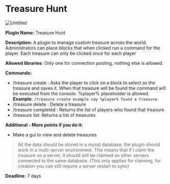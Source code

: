 # Treasure Hunt

![Untitled](https://file.notion.so/f/f/de0234d5-d071-422f-a297-f46a3323c726/63b2d06b-1368-439b-9787-753507cf2569/Untitled.png?table=block&id=22ebed77-a717-81b8-9c92-d3d821fc571e&spaceId=de0234d5-d071-422f-a297-f46a3323c726&expirationTimestamp=1754712000000&signature=kufEKjmYn-gWK5F-Dhvsleu-2g_qdL1hjpPrIOAxrjM&downloadName=Untitled.png)

**Plugin Name:** Treasure Hunt

**Description:** A plugin to manage custom treasure across the world. Administrators can place blocks that when clicked run a command for the player. Each treasure can only be clicked once for each player

**Allowed libraries**: Only one for connection pooling, nothing else is allowed.

**Commands:**

- /treasure create <id> <command> : Asks the player to click on a block to select as the treasure and saves it. When that treasure will be found the command will be executed from the console. %player% placeholder is allowed. **Example**: `/treasure create example say %player% found a treasure`
- /treasure delete <id> : Delete a treasure
- /treasure completed <id>: Returns the list of players who found that treasure
- /treasure list: Returns a list of treasures

**Additional - More points if you do it:**

- Make a gui to view and delete treasures

> All the data should be stored in a mysql database, the plugin should work in a multi-server environment. This means that if I claim the treasure on a server, it should still be claimed on other servers connected to the same database. (This only applies for claiming, for creation you can still require a server restart to sync)
>

**Deadline:** 7 days